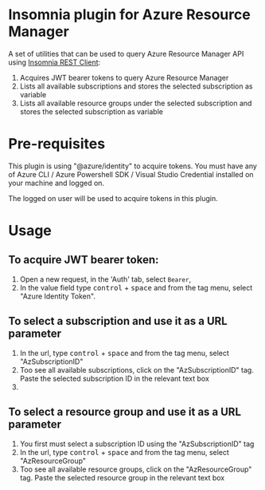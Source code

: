 
# Insomnia plugin for Azure Resource Manager

A set of utilities that can be used to query Azure Resource Manager API using [Insomnia REST Client](https://insomnia.rest/):

  

 1. Acquires JWT bearer tokens to query Azure Resource Manager
 2. Lists all available subscriptions and stores the selected subscription as variable
 3. Lists all available resource groups under the selected subscription and stores the selected subscription as variable

  
  

# Pre-requisites

This plugin is using "@azure/identity" to acquire tokens. You must have any of Azure CLI / Azure Powershell SDK / Visual Studio Credential installed on your machine and logged on.

The logged on user will be used to acquire tokens in this plugin.

  

# Usage

## To acquire JWT bearer token:
1. Open a new request, in the 'Auth' tab, select `Bearer`,
2. In the value field type <kbd>control</kbd> + <kbd>space</kbd> and from the tag menu, select "Azure Identity Token".

## To select a subscription and use it as a URL parameter
1. In the url, type <kbd>control</kbd> + <kbd>space</kbd> and from the tag menu, select "AzSubscriptionID"
2. Too see all available subscriptions, click on the  "AzSubscriptionID" tag. Paste the selected subscription ID in the relevant text box
3. 
## To select a resource group and use it as a URL parameter
1. You first must select a subscription ID using the "AzSubscriptionID" tag
2. In the url, type <kbd>control</kbd> + <kbd>space</kbd> and from the tag menu, select "AzResourceGroup"
3. Too see all available resource groups, click on the  "AzResourceGroup" tag. Paste the selected resource group in the relevant text box